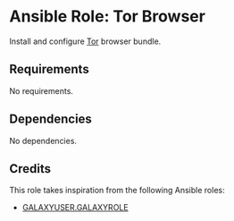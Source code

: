 # Ansible Role: Tor Browser

Install and configure [Tor](https://www.torproject.org/) browser bundle.

## Requirements

No requirements.

## Dependencies

No dependencies.

## Credits

This role takes inspiration from the following Ansible roles:

- [GALAXYUSER.GALAXYROLE](https://github.com/GITUSER/GITREPO)
